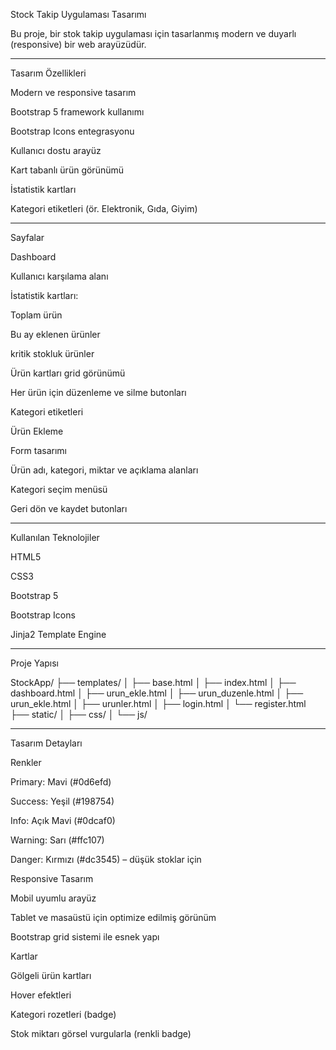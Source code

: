 Stock Takip Uygulaması Tasarımı

Bu proje, bir stok takip uygulaması için tasarlanmış modern ve duyarlı (responsive) bir web arayüzüdür.


---

Tasarım Özellikleri

Modern ve responsive tasarım

Bootstrap 5 framework kullanımı

Bootstrap Icons entegrasyonu

Kullanıcı dostu arayüz

Kart tabanlı ürün görünümü

İstatistik kartları

Kategori etiketleri (ör. Elektronik, Gıda, Giyim)



---

Sayfalar

Dashboard

Kullanıcı karşılama alanı

İstatistik kartları:

Toplam ürün

Bu ay eklenen ürünler

kritik stokluk ürünler


Ürün kartları grid görünümü

Her ürün için düzenleme ve silme butonları

Kategori etiketleri


Ürün Ekleme

Form tasarımı

Ürün adı, kategori, miktar ve açıklama alanları

Kategori seçim menüsü

Geri dön ve kaydet butonları



---

Kullanılan Teknolojiler

HTML5

CSS3

Bootstrap 5

Bootstrap Icons

Jinja2 Template Engine



---

Proje Yapısı

StockApp/
├── templates/
│   ├── base.html
│   ├── index.html
│   ├── dashboard.html
│   ├── urun_ekle.html
│   ├── urun_duzenle.html
│   ├── urun_ekle.html
│   ├── urunler.html
│   ├── login.html
│   └── register.html
├── static/
│   ├── css/
│   └── js/


---

Tasarım Detayları

Renkler

Primary: Mavi (#0d6efd)

Success: Yeşil (#198754)

Info: Açık Mavi (#0dcaf0)

Warning: Sarı (#ffc107)

Danger: Kırmızı (#dc3545) – düşük stoklar için


Responsive Tasarım

Mobil uyumlu arayüz

Tablet ve masaüstü için optimize edilmiş görünüm

Bootstrap grid sistemi ile esnek yapı


Kartlar

Gölgeli ürün kartları

Hover efektleri

Kategori rozetleri (badge)

Stok miktarı görsel vurgularla (renkli badge)